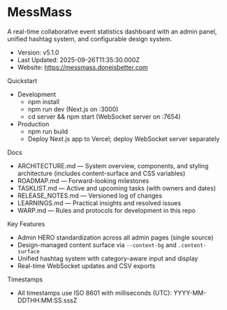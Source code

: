 # MessMass

A real-time collaborative event statistics dashboard with an admin panel, unified hashtag system, and configurable design system.

- Version: v5.1.0
- Last Updated: 2025-09-26T11:35:30.000Z
- Website: https://messmass.doneisbetter.com

Quickstart

- Development
  - npm install
  - npm run dev (Next.js on :3000)
  - cd server && npm start (WebSocket server on :7654)
- Production
  - npm run build
  - Deploy Next.js app to Vercel; deploy WebSocket server separately

Docs

- ARCHITECTURE.md — System overview, components, and styling architecture (includes content-surface and CSS variables)
- ROADMAP.md — Forward-looking milestones
- TASKLIST.md — Active and upcoming tasks (with owners and dates)
- RELEASE_NOTES.md — Versioned log of changes
- LEARNINGS.md — Practical insights and resolved issues
- WARP.md — Rules and protocols for development in this repo

Key Features

- Admin HERO standardization across all admin pages (single source)
- Design-managed content surface via `--content-bg` and `.content-surface`
- Unified hashtag system with category-aware input and display
- Real-time WebSocket updates and CSV exports

Timestamps

- All timestamps use ISO 8601 with milliseconds (UTC): YYYY-MM-DDTHH:MM:SS.sssZ
